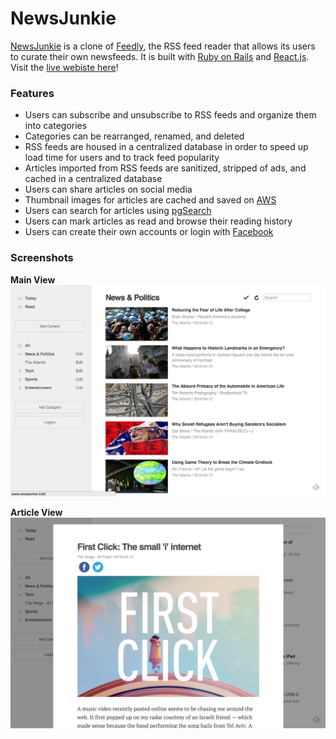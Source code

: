 # NewsJunkie

[NewsJunkie](http://www.newsjunkie.in) is a clone of [Feedly](http://www.feedly.com), the RSS feed reader that allows its users to curate their own newsfeeds. It is built with [Ruby on Rails](http://rubyonrails.org/) and [React.js](https://facebook.github.io/react/). Visit the [live webiste here](http://www.newsjunkie.in)!

### Features

* Users can subscribe and unsubscribe to RSS feeds and organize them into categories
* Categories can be rearranged, renamed, and deleted
* RSS feeds are housed in a centralized database in order to speed up load time for users and to track feed popularity
* Articles imported from RSS feeds are sanitized, stripped of ads, and cached in a centralized database
* Users can share articles on social media
* Thumbnail images for articles are cached and saved on [AWS](https://aws.amazon.com/)
* Users can search for articles using [pgSearch](https://github.com/Casecommons/pg_search)
* Users can mark articles as read and browse their reading history
* Users can create their own accounts or login with [Facebook](https://en.wikipedia.org/wiki/OAuth)

### Screenshots

**Main View**
![Main View](./docs/screenshots/ss1.png)

**Article View**
![Article View](./docs/screenshots/ss2.png)
